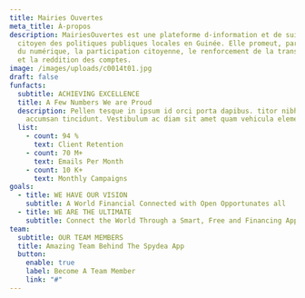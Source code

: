 ```yaml
---
title: Mairies Ouvertes
meta_title: À-propos
description: MairiesOuvertes est une plateforme d-information et de suivi
  citoyen des politiques publiques locales en Guinée. Elle promeut, par le biais
  du numérique, la participation citoyenne, le renforcement de la transparence
  et la reddition des comptes.
image: /images/uploads/c0014t01.jpg
draft: false
funfacts:
  subtitle: ACHIEVING EXCELLENCE
  title: A Few Numbers We are Proud
  description: Pellen tesque in ipsum id orci porta dapibus. titor nibh. Vivamus
    accumsan tincidunt. Vestibulum ac diam sit amet quam vehicula elementum
  list:
    - count: 94 %
      text: Client Retention
    - count: 70 M+
      text: Emails Per Month
    - count: 10 K+
      text: Monthly Campaigns
goals:
  - title: WE HAVE OUR VISION
    subtitle: A World Financial Connected with Open Opportunates all
  - title: WE ARE THE ULTIMATE
    subtitle: Connect the World Through a Smart, Free and Financing App
team:
  subtitle: OUR TEAM MEMBERS
  title: Amazing Team Behind The Spydea App
  button:
    enable: true
    label: Become A Team Member
    link: "#"
---
```

